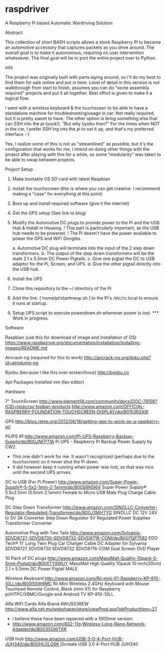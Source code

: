 # raspdriver
A Raspberry Pi based Automatic Wardriving Solution


Abstract

This collection of short BASH scripts allows a stock Raspberry Pi to become an automotive accessory that captures packets as you drive around.  The overall goal is to make it autonomous, requiring no user intervention whatsoever.  The final goal will be to port the entire project over to Python.


Info

The project was originally built with parts laying around, so I'll do my best to find them for sale online and put in here.  Level of detail in this version is not walkthrough from start to finish, assumes you can do "some assembly required" projects and put it all together.  Best effort is given to make it a logical flow.

I went with a wireless keyboard & the touchsceen to be able to have a standalone machine for troubleshooting/usage in car.  Not really required, but it is pretty sweet to have.  The other option is bring something else that can SSH into the pi (yuck!).  "But why byobu then?" For the times when NOT in the car, I prefer SSH'ing into the pi to set it up, and that's my preferred interface :-)

Yes, I realize some of this is not as "streamlined" as possible, but it's the configuration that works for me, I intend on doing other things with the project after playing with this for a while, so some "modularity" was taken to be able to swap between projects.



Project Setup

1. Make bootable OS SD card with latest Raspbian
2. Install the touchscreen (this is where you can get creative.  I recommend making a "case" for everything at this point)
3. Boot up and install required software (give it the internet)
4. Get the GPS setup (See link to blog)
5. Modify the Automotive DC plugs to provide power to the Pi and the USB Hub & Install in Housing.
    ! This part is particularly important, as the USB hub needs to be powered.
    ! The Pi doesn't have the power available to power the GPS and WiFi Dongles.

    a. Automotive DC plug will terminate into the input of the 2 step down transformers.
    b. The output of the step down transformers will be the male 2.1 x 5.5mm DC Power Pigtails.
    c. Give one pigtail the DC to USB adaptor for the Pi, Screen, and UPS.
    d. Give the other pigtail directly into the USB hub
6. Install the UPS
7. Clone this repository to the ~/ directory of the Pi
8. Add the line: [ home/pi/startmeup.sh ]
    to the Pi's /etc/rc.local to ensure it runs at startup.
9. Setup UPS script to execute powerdown.sh whenever power is lost. *** Work in progress.





Software

Raspbian (use this for download of image and installation of OS)
https://www.raspberrypi.org/documentation/installation/installing-images/README.md

Aircrack-ng (required for this to work)
http://aircrack-ng.org/doku.php?id=airodump-ng

Byobu (because I like this over screen/tmux)
http://byobu.co

Apt Packages Installed
vim (fav editor)




Hardware

7" TouchScreen
http://www.element14.com/community/docs/DOC-78156?ICID=rpiaccsy-topban-products
http://www.amazon.com/OFFICIAL-RASPBERRY-FOUNDATION-TOUCHSCREEN-DISPLAY/dp/B0153R2A9I

GPS
http://blog.retep.org/2012/06/18/getting-gps-to-work-on-a-raspberry-pi/

PiUPS #1
http://www.amazon.com/Pi-UPS-Raspberry-Backup-Supply/dp/B00JNFP71A
Pi UPS - Raspberry Pi Backup Power Supply by CW2.
* This one didn't work for me.  It wasn't recognized (perhaps due to the touchscreen) so it never shut the Pi down.
* It did however keep it running when power was lost, so that was nice until the second UPS arrives.

DC to USB (For Pi Power)
http://www.amazon.com/Super-Power-Supply®-5-5x2-1mm-2-1xmm/dp/B00S6N5I64
Super Power Supply® 5.5x2.1mm (5.5mm 2.1xmm) Female to Micro USB Male Plug Charge Cable Plug

DC Step Down Transformer
http://www.amazon.com/SINOLLC-Converter-Regulator-Regulated-Transformer/dp/B00J3MHTYG
SINOLLC DC 12V 24V to 5V 3A Converter Step Down Regulator 5V Regulated Power Supplies Transformer Converter

Automotive Plug with Two Tails
http://www.amazon.com/Sylvania-SDVD8727-SDVD8730-SDVD8732-SDVD8716-COM/dp/B007QP7582
EDO Tech® 11' Long Twin Plug Car Charger Cable DC Adapter for Sylvania SDVD8727 SDVD8730 SDVD8732 SDVD8716-COM Dual Screen DVD Player

10 Pack of DC plugs
http://www.amazon.com/MassMall-Quality-10pack-5-5mm-Pigtail/dp/B00XTY8WUY
MassMall High Quality 10pack 10 inch(30cm) 2.1 x 5.5mm DC Power Pigtail MALE

Wireless Keyboard
http://www.amazon.com/Rii-mini-X1-Raspberry-KP-810-10LL/dp/B00I5SW8MC
Rii Mini Wireless 2.4GHz Keyboard with Mouse Touchpad Remote Control, Black (mini X1) for Raspberry pi/HTPC/XBMC/Google and Android TV KP-810-10LL

Alfa WiFi Cards
Alfa Brand AWUS036EW
http://www.alfa.net.my/webshaper/store/viewProd.asp?pkProductItem=27
* I believe these have been replaced with a 1000mw version:
* http://www.amazon.com/802-11g-Wireless-Long-Rang-Network-Adapter/dp/B0035GWTKK

USB Hub
http://www.amazon.com/USB-3-0-4-Port-HUB-JUH340/dp/B00HLOLQ6K
j5create USB 3.0 4-Port HUB JUH340


